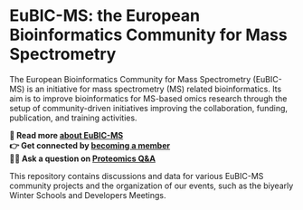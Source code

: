 # EuBIC-MS: the European Bioinformatics Community for Mass Spectrometry

The European Bioinformatics Community for Mass Spectrometry (EuBIC-MS) is an initiative for mass spectrometry (MS) related bioinformatics. Its aim is to improve bioinformatics for MS-based omics research through the setup of community-driven initiatives improving the collaboration, funding, publication, and training activities.

**📖 Read more [about EuBIC-MS][about]**  
**👉 Get connected by [becoming a member][become-member]**  
**🧑‍💻 Ask a question on [Proteomics Q&A][qa]**  

This repository contains discussions and data for various EuBIC-MS community projects and the organization of our events, such as the biyearly Winter Schools and Developers Meetings.  

[about]: https://eubic-ms.org/#about
[become-member]: https://eubic-ms.org/become-a-member/
[qa]: https://github.com/orgs/EuBIC/discussions/categories/proteomics-q-a

